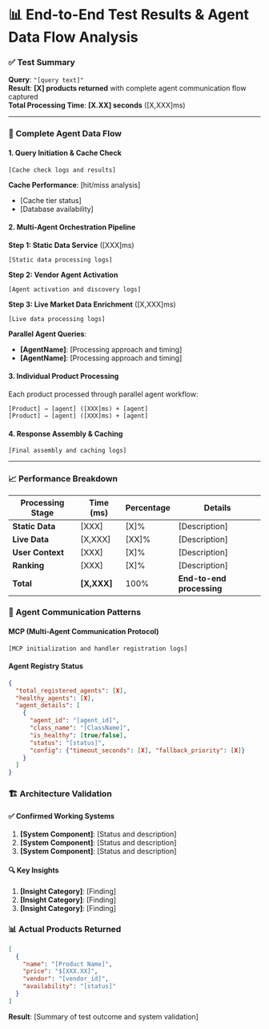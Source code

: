 # 📊 End-to-End Test Results & Agent Data Flow Analysis

### **✅ Test Summary**
**Query**: `"[query text]"`  
**Result**: **[X] products returned** with complete agent communication flow captured  
**Total Processing Time**: **[X.XX] seconds** ([X,XXX]ms)  

---

### **🔄 Complete Agent Data Flow**

#### **1. Query Initiation & Cache Check**
```
[Cache check logs and results]
```
**Cache Performance**: [hit/miss analysis]
- [Cache tier status]
- [Database availability]

#### **2. Multi-Agent Orchestration Pipeline**

**Step 1: Static Data Service** ([XXX]ms)
```
[Static data processing logs]
```

**Step 2: Vendor Agent Activation**
```
[Agent activation and discovery logs]
```

**Step 3: Live Market Data Enrichment** ([X,XXX]ms)
```
[Live data processing logs]
```

**Parallel Agent Queries**:
- **[AgentName]**: [Processing approach and timing]
- **[AgentName]**: [Processing approach and timing]

#### **3. Individual Product Processing**
Each product processed through parallel agent workflow:
```
[Product] → [agent] ([XXX]ms) + [agent]
[Product] → [agent] ([XXX]ms) + [agent]
```

#### **4. Response Assembly & Caching**
```
[Final assembly and caching logs]
```

---

### **📈 Performance Breakdown**

| **Processing Stage** | **Time (ms)** | **Percentage** | **Details** |
|---------------------|---------------|----------------|-------------|
| **Static Data** | [XXX] | [X]% | [Description] |
| **Live Data** | [X,XXX] | [XX]% | [Description] |
| **User Context** | [XXX] | [X]% | [Description] |
| **Ranking** | [XXX] | [X]% | [Description] |
| **Total** | **[X,XXX]** | 100% | **End-to-end processing** |

### **🤖 Agent Communication Patterns**

#### **MCP (Multi-Agent Communication Protocol)**
```
[MCP initialization and handler registration logs]
```

#### **Agent Registry Status**
```json
{
  "total_registered_agents": [X],
  "healthy_agents": [X],
  "agent_details": [
    {
      "agent_id": "[agent_id]",
      "class_name": "[ClassName]", 
      "is_healthy": [true/false],
      "status": "[status]",
      "config": {"timeout_seconds": [X], "fallback_priority": [X]}
    }
  ]
}
```

### **🏗️ Architecture Validation**

#### **✅ Confirmed Working Systems**
1. **[System Component]**: [Status and description]
2. **[System Component]**: [Status and description]
3. **[System Component]**: [Status and description]

#### **🔍 Key Insights**
1. **[Insight Category]**: [Finding]
2. **[Insight Category]**: [Finding]
3. **[Insight Category]**: [Finding]

### **📊 Actual Products Returned**
```json
[
  {
    "name": "[Product Name]",
    "price": "$[XXX.XX]", 
    "vendor": "[vendor_id]",
    "availability": "[status]"
  }
]
```

**Result**: [Summary of test outcome and system validation]